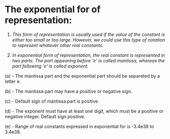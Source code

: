 # The exponential for of representation:
1. _This form of representation is usually used if the value of the constant is either too small or too large. However, we could use this type of notation to represent whatever other real constants._

2. _In exponential form of representation, the real constant is represented in two parts. The part appearing before 'e' is called mantissa, whereas the part following 'e' is called exponent._

(a) - The mantissa part and the exponential part should be separeted by a letter e.

(b) - The mantissa part may have a positive or negative sign.

(c) - Default sign of mantissa part is positive.

(d) - The exponent must have at least one digit, which must be a positive or negative integer. Default sign positive.

(e) - Range of real constants expressed in exponential for is -3.4e38 to 3.4e38.